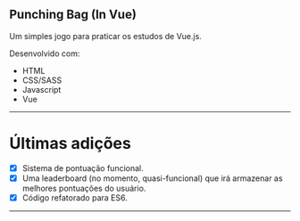 ## Punching Bag (In Vue)

Um simples jogo para praticar os estudos de Vue.js.

Desenvolvido com: 
- HTML 
- CSS/SASS
- Javascript
- Vue


--------------------------------------------------------------------------------------------------------

# Últimas adições

- [x] Sistema de pontuação funcional.
- [x] Uma leaderboard (no momento, quasi-funcional) que irá armazenar as melhores pontuações do usuário.
- [x] Código refatorado para ES6.

------------------------------------------------------------------------------------------------
